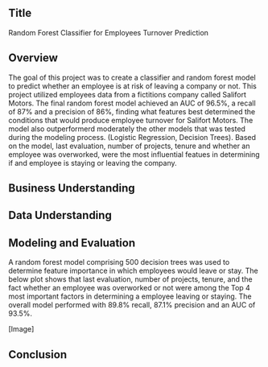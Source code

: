 ## Title
Random Forest Classifier for Employees Turnover Prediction

## Overview
The goal of this project was to create a classifier and random forest model to predict whether an employee is at risk of leaving a company or not. This project utilized employees data from a fictitions company called Salifort Motors. The final random forest model achieved an AUC of 96.5%, a recall of 87% and a precision of 86%, finding what features best determined the conditions that would produce employee turnover for Salifort Motors. The model also outperformerd moderately the other models that was tested during the modeling process. (Logistic Regression, Decision Trees). Based on the model, last evaluation, number of projects, tenure and whether an employee was overworked, were the most influential featues in determining if and employee is staying or leaving the company.


## Business Understanding


## Data Understanding

## Modeling and Evaluation
A random forest model comprising 500 decision trees was used to determine feature importance in which employees would leave or stay. The below plot shows that last evaluation, number of projects, tenure, and the fact whether an employee was overworked or not were among the Top 4 most important factors in determining a employee leaving or staying. The overall model performed with 89.8% recall, 87.1% precision and an AUC of 93.5%. 

[Image]


## Conclusion
